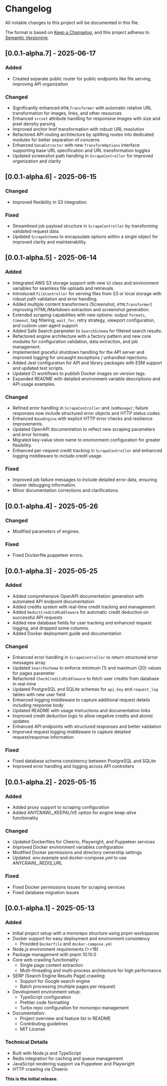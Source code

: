# Changelog

All notable changes to this project will be documented in this file.

The format is based on [Keep a Changelog](https://keepachangelog.com/en/1.0.0/),
and this project adheres to [Semantic Versioning](https://semver.org/spec/v2.0.0.html).

## [0.0.1-alpha.7] - 2025-06-17

### Added

- Created separate public router for public endpoints like file serving, improving API organization

### Changed

- Significantly enhanced `HTMLTransformer` with automatic relative URL transformation for images, links, and other resources
- Enhanced `srcset` attribute handling for responsive images with size and pixel density parsing
- Improved anchor href transformation with robust URL resolution
- Refactored API routing architecture by splitting routes into dedicated modules for better separation of concerns
- Enhanced `DataExtractor` with new `TransformOptions` interface supporting base URL specification and URL transformation toggles
- Updated screenshot path handling in `ScrapeController` for improved organization and clarity

## [0.0.1-alpha.6] - 2025-06-15

### Changed

- Improved flexibility in S3 integration.

### Fixed

- Streamlined job payload structure in `ScrapeController` by transforming validated request data.
- Updated `ScrapeSchema` to encapsulate options within a single object for improved clarity and maintainability.

## [0.0.1-alpha.5] - 2025-06-14

### Added

- Integrated AWS S3 storage support with new `S3` class and environment variables for seamless file uploads and retrievals.
- Introduced `FileController` for serving files from S3 or local storage with robust path validation and error handling.
- Added multiple content transformers (Screenshot, `HTMLTransformer`) improving HTML/Markdown extraction and screenshot generation.
- Extended scraping capabilities with new options: output `formats`, `timeout`, tag filtering, `wait_for`, retry strategy, viewport configuration, and custom user-agent support.
- Added Safe Search parameter to `SearchSchema` for filtered search results.
- Refactored engine architecture with a factory pattern and new core modules for configuration validation, data extraction, and job management.
- Implemented graceful shutdown handling for the API server and improved logging for uncaught exceptions / unhandled rejections.
- Added Jest configuration for API and library packages with ESM support and updated test scripts.
- Updated CI workflows to publish Docker images on version tags.
- Expanded README with detailed environment variable descriptions and API usage examples.

### Changed

- Refined error handling in `ScrapeController` and `JobManager`; failure responses now include structured error objects and HTTP status codes.
- Enhanced `BaseEngine` with explicit HTTP error checks and resilience improvements.
- Updated OpenAPI documentation to reflect new scraping parameters and error formats.
- Migrated key-value store name to environment configuration for greater flexibility.
- Enhanced per-request credit tracking in `ScrapeController` and enhanced logging middleware to include credit usage.

### Fixed

- Improved job failure messages to include detailed error data, ensuring clearer debugging information.
- Minor documentation corrections and clarifications.

## [0.0.1-alpha.4] - 2025-05-26

### Changed

- Modified parameters of engines.

### Fixed

- Fixed Dockerfile.puppeteer errors.

## [0.0.1-alpha.3] - 2025-05-25

### Added

- Added comprehensive OpenAPI documentation generation with automated API endpoint documentation
- Added credits system with real-time credit tracking and management
- Added `DeductCreditsMiddleware` for automatic credit deduction on successful API requests
- Added new database fields for user tracking and enhanced request logging, and dropped some columns.
- Added Docker deployment guide and documentation

### Changed

- Enhanced error handling in `ScrapeController` to return structured error messages array
- Updated `SearchSchema` to enforce minimum (1) and maximum (20) values for pages parameter
- Refactored `CheckCreditsMiddleware` to fetch user credits from database in real-time
- Updated PostgreSQL and SQLite schemas for `api_key` and `request_log` tables with new user field
- Enhanced logging middleware to capture additional request details including response body
- Updated README with usage instructions and documentation links
- Improved credit deduction logic to allow negative credits and atomic updates
- Enhanced API endpoints with structured responses and better validation
- Imporved request logging middleware to capture detailed request/response information

### Fixed

- Fixed database schema consistency between PostgreSQL and SQLite
- Improved error handling and logging across API controllers

## [0.0.1-alpha.2] - 2025-05-15

### Added

- Added proxy support to scraping configuration
- Added ANYCRAWL_KEEPALIVE option for engine keep-alive functionality

### Changed

- Updated Dockerfiles for Cheerio, Playwright, and Puppeteer services
- Improved Docker environment variables configuration
- Modified Docker permissions and directory ownership settings
- Updated .env.example and docker-compose.yml to use ANYCRAWL_REDIS_URL

### Fixed

- Fixed Docker permissions issues for scraping services
- Fixed database migration issues

## [0.0.1-alpha.1] - 2025-05-13

### Added

- Initial project setup with a monorepo structure using pnpm workspaces
- Docker support for easy deployment and environment consistency
    - Provided `Dockerfile` and `docker-compose.yml`
- Node.js environment requirements (>=18)
- Package management with pnpm 10.10.0
- Core web crawling functionality:
    - Single page content extraction
    - Multi-threading and multi-process architecture for high performance
- SERP (Search Engine Results Page) crawling:
    - Support for Google search engine
    - Batch processing (multiple pages per request)
- Development environment setup:
    - TypeScript configuration
    - Prettier code formatting
    - Turbo repo configuration for monorepo management
- Documentation:
    - Project overview and feature list in README
    - Contributing guidelines
    - MIT License

### Technical Details

- Built with Node.js and TypeScript
- Redis integration for caching and queue management
- JavaScript rendering support via Puppeteer and Playwright
- HTTP crawling via Cheerio

**This is the initial release.**
